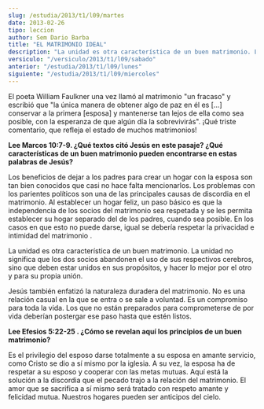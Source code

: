 ```yaml
---
slug: /estudia/2013/t1/l09/martes
date: 2013-02-26
tipo: leccion
author: Sem Dario Barba
title: "EL MATRIMONIO IDEAL"
description: "La unidad es otra característica de un buen matrimonio. La unidad no significa  que los dos socios abandonen el uso de sus respectivos cerebros, sino que deben  estar unidos en sus propósitos, y hacer lo mejor por el otro y para su propia  unión."
versiculo: "/versiculo/2013/t1/l09/sabado"
anterior: "/estudia/2013/t1/l09/lunes"
siguiente: "/estudia/2013/t1/l09/miercoles"
---
```


El poeta William Faulkner una vez llamó al matrimonio "un fracaso" y escribió que "la única manera de obtener algo de paz en él es [...] conservar a la primera [esposa] y mantenerse tan lejos de ella como sea posible, con la esperanza de que algún día la sobrevivirás". ¡Qué triste comentario, que refleja el estado de muchos matrimonios!

**Lee Marcos 10:7-9. ¿Qué textos citó Jesús en este pasaje? ¿Qué características de un buen matrimonio pueden encontrarse en estas palabras de Jesús?**

Los beneficios de dejar a los padres para crear un hogar con la esposa son tan bien conocidos que casi no hace falta mencionarlos. Los problemas con los parientes políticos son una de las principales causas de discordia en el matrimonio. Al establecer un hogar feliz, un paso básico es que la independencia de los socios del matrimonio sea respetada y se les permita establecer su hogar separado del de los padres, cuando sea posible. En los casos en que esto no puede darse, igual se debería respetar la privacidad e intimidad del matrimonio .

La unidad es otra característica de un buen matrimonio. La unidad no significa que los dos socios abandonen el uso de sus respectivos cerebros, sino que deben estar unidos en sus propósitos, y hacer lo mejor por el otro y para su propia unión.

Jesús también enfatizó la naturaleza duradera del matrimonio. No es una relación casual en la que se entra o se sale a voluntad. Es un compromiso para toda la vida. Los que no están preparados para comprometerse de por vida deberían postergar ese paso hasta que estén listos.

**Lee Efesios 5:22-25 . ¿Cómo se revelan aquí los principios de un buen matrimonio?**

Es el privilegio del esposo darse totalmente a su esposa en amante servicio, como Cristo se dio a sí mismo por la iglesia. A su vez, la esposa ha de respetar a su esposo y cooperar con las metas mutuas. Aquí está la solución a la discordia que el pecado trajo a la relación del matrimonio. El amor que se sacrifica a sí mismo será tratado con respeto amante y felicidad mutua. Nuestros hogares pueden ser anticipos del cielo.
